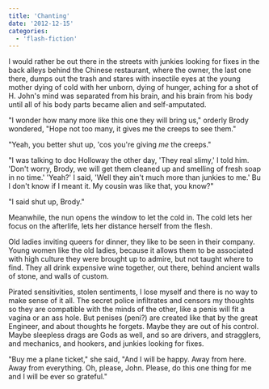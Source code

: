 ```yaml
---
title: 'Chanting'
date: '2012-12-15'
categories:
  - 'flash-fiction'
---
```


I would rather be out there in the streets with junkies looking for fixes in the
back alleys behind the Chinese restaurant, where the owner, the last one there,
dumps out the trash and stares with insectile eyes at the young mother dying of
cold with her unborn, dying of hunger, aching for a shot of H. John's mind was
separated from his brain, and his brain from his body until all of his body
parts became alien and self-amputated.

"I wonder how many more like this one they will bring us," orderly Brody
wondered, "Hope not too many, it gives me the creeps to see them."

"Yeah, you better shut up, 'cos you're giving _me_ the creeps."

"I was talking to doc Holloway the other day, 'They real slimy,' I told him.
'Don't worry, Brody, we will get them cleaned up and smelling of fresh soap in
no time.' 'Yeah?' I said, 'Well they ain't much more than junkies to me.' Bu I
don't know if I meant it. My cousin was like that, you know?"

"I said shut up, Brody."

Meanwhile, the nun opens the window to let the cold in. The cold lets her focus
on the afterlife, lets her distance herself from the flesh.

Old ladies inviting queers for dinner, they like to be seen in their company.
Young women like the old ladies, because it allows them to be associated with
high culture they were brought up to admire, but not taught where to find. They
all drink expensive wine together, out there, behind ancient walls of stone, and
walls of custom.

Pirated sensitivities, stolen sentiments, I lose myself and there is no way to
make sense of it all. The secret police infiltrates and censors my thoughts so
they are compatible with the minds of the other, like a penis will fit a vagina
or an ass hole. But penises (peni?) are created like that by the great Engineer,
and about thoughts he forgets. Maybe they are out of his control. Maybe
sleepless drags are Gods as well, and so are drivers, and stragglers, and
mechanics, and hookers, and junkies looking for fixes.

"Buy me a plane ticket," she said, "And I will be happy. Away from here. Away
from everything. Oh, please, John. Please, do this one thing for me and I will
be ever so grateful."

